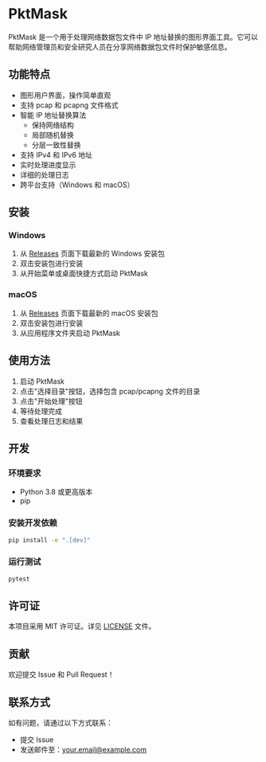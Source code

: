 # PktMask

PktMask 是一个用于处理网络数据包文件中 IP 地址替换的图形界面工具。它可以帮助网络管理员和安全研究人员在分享网络数据包文件时保护敏感信息。

## 功能特点

- 图形用户界面，操作简单直观
- 支持 pcap 和 pcapng 文件格式
- 智能 IP 地址替换算法
  - 保持网络结构
  - 局部随机替换
  - 分层一致性替换
- 支持 IPv4 和 IPv6 地址
- 实时处理进度显示
- 详细的处理日志
- 跨平台支持（Windows 和 macOS）

## 安装

### Windows

1. 从 [Releases](https://github.com/yourusername/pktmask/releases) 页面下载最新的 Windows 安装包
2. 双击安装包进行安装
3. 从开始菜单或桌面快捷方式启动 PktMask

### macOS

1. 从 [Releases](https://github.com/yourusername/pktmask/releases) 页面下载最新的 macOS 安装包
2. 双击安装包进行安装
3. 从应用程序文件夹启动 PktMask

## 使用方法

1. 启动 PktMask
2. 点击"选择目录"按钮，选择包含 pcap/pcapng 文件的目录
3. 点击"开始处理"按钮
4. 等待处理完成
5. 查看处理日志和结果

## 开发

### 环境要求

- Python 3.8 或更高版本
- pip

### 安装开发依赖

```bash
pip install -e ".[dev]"
```

### 运行测试

```bash
pytest
```

## 许可证

本项目采用 MIT 许可证。详见 [LICENSE](LICENSE) 文件。

## 贡献

欢迎提交 Issue 和 Pull Request！

## 联系方式

如有问题，请通过以下方式联系：

- 提交 Issue
- 发送邮件至：your.email@example.com 